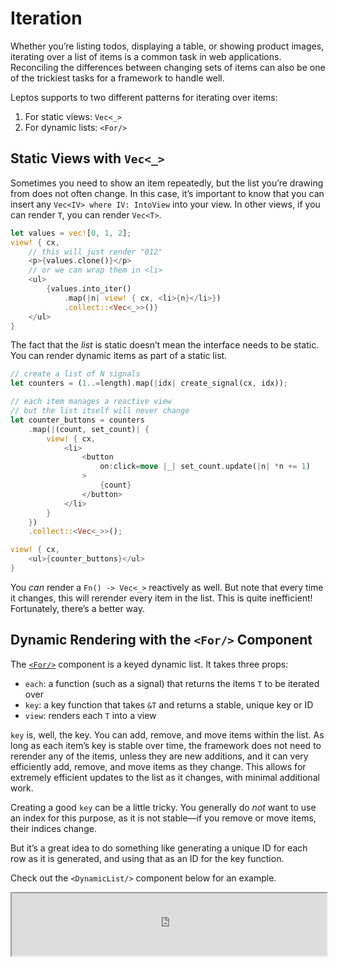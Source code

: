 # Iteration

Whether you’re listing todos, displaying a table, or showing product images, 
iterating over a list of items is a common task in web applications. Reconciling
the differences between changing sets of items can also be one of the trickiest
tasks for a framework to handle well.

Leptos supports to two different patterns for iterating over items:
1. For static views: `Vec<_>`
2. For dynamic lists: `<For/>`

## Static Views with `Vec<_>`

Sometimes you need to show an item repeatedly, but the list you’re drawing from 
does not often change. In this case, it’s important to know that you can insert 
any `Vec<IV> where IV: IntoView` into your view. In other views, if you can render
`T`, you can render `Vec<T>`.

```rust
let values = vec![0, 1, 2];
view! { cx,
    // this will just render "012"
    <p>{values.clone()}</p>
    // or we can wrap them in <li>
    <ul>
        {values.into_iter()
            .map(|n| view! { cx, <li>{n}</li>})
            .collect::<Vec<_>>()}
    </ul>
}
```

The fact that the _list_ is static doesn’t mean the interface needs to be static.
You can render dynamic items as part of a static list.

```rust
// create a list of N signals
let counters = (1..=length).map(|idx| create_signal(cx, idx));

// each item manages a reactive view
// but the list itself will never change
let counter_buttons = counters
    .map(|(count, set_count)| {
        view! { cx,
            <li>
                <button
                    on:click=move |_| set_count.update(|n| *n += 1)
                >
                    {count}
                </button>
            </li>
        }
    })
    .collect::<Vec<_>>();

view! { cx,
    <ul>{counter_buttons}</ul>
}
```

You _can_ render a `Fn() -> Vec<_>` reactively as well. But note that every time 
it changes, this will rerender every item in the list. This is quite inefficient!
Fortunately, there’s a better way.

## Dynamic Rendering with the `<For/>` Component

The [`<For/>`](https://docs.rs/leptos/latest/leptos/fn.For.html) component is a 
keyed dynamic list. It takes three props:
- `each`: a function (such as a signal) that returns the items `T` to be iterated over
- `key`: a key function that takes `&T` and returns a stable, unique key or ID
- `view`: renders each `T` into a view 

`key` is, well, the key. You can add, remove, and move items within the list. As
long as each item’s key is stable over time, the framework does not need to rerender
any of the items, unless they are new additions, and it can very efficiently add,
remove, and move items as they change. This allows for extremely efficient updates 
to the list as it changes, with minimal additional work.

Creating a good `key` can be a little tricky. You generally do _not_ want to use 
an index for this purpose, as it is not stable—if you remove or move items, their 
indices change.

But it’s a great idea to do something like generating a unique ID for each row as 
it is generated, and using that as an ID for the key function.

Check out the `<DynamicList/>` component below for an example.

<iframe src="https://codesandbox.io/p/sandbox/4-iteration-sglt1o?file=%2Fsrc%2Fmain.rs&selection=%5B%7B%22endColumn%22%3A6%2C%22endLineNumber%22%3A55%2C%22startColumn%22%3A5%2C%22startLineNumber%22%3A31%7D%5D" width="100%" height="100px"></iframe>
